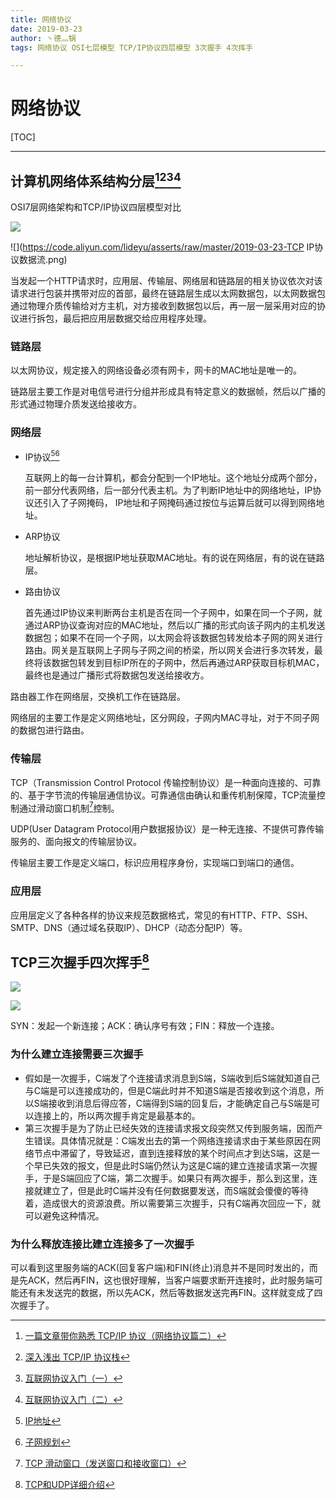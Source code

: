 ```yaml
---
title: 网络协议
date: 2019-03-23
author: 丶德灬锅
tags: 网络协议 OSI七层模型 TCP/IP协议四层模型 3次握手 4次挥手

---
```


# 网络协议

[TOC]

------

## 计算机网络体系结构分层[^1][^2][^3][^4]

OSI7层网络架构和TCP/IP协议四层模型对比

![](https://code.aliyun.com/lideyu/asserts/raw/master/2019-03-23-网络体系结构分层.png)

![](https://code.aliyun.com/lideyu/asserts/raw/master/2019-03-23-TCP IP协议数据流.png)

当发起一个HTTP请求时，应用层、传输层、网络层和链路层的相关协议依次对该请求进行包装并携带对应的首部，最终在链路层生成以太网数据包，以太网数据包通过物理介质传输给对方主机，对方接收到数据包以后，再一层一层采用对应的协议进行拆包，最后把应用层数据交给应用程序处理。

### 链路层

以太网协议，规定接入的网络设备必须有网卡，网卡的MAC地址是唯一的。

链路层主要工作是对电信号进行分组并形成具有特定意义的数据帧，然后以广播的形式通过物理介质发送给接收方。

### 网络层

- IP协议[^5][^6]

  互联网上的每一台计算机，都会分配到一个IP地址。这个地址分成两个部分，前一部分代表网络，后一部分代表主机。为了判断IP地址中的网络地址，IP协议还引入了子网掩码， IP地址和子网掩码通过按位与运算后就可以得到网络地址。

- ARP协议

  地址解析协议，是根据IP地址获取MAC地址。有的说在网络层，有的说在链路层。

- 路由协议

  首先通过IP协议来判断两台主机是否在同一个子网中，如果在同一个子网，就通过ARP协议查询对应的MAC地址，然后以广播的形式向该子网内的主机发送数据包；如果不在同一个子网，以太网会将该数据包转发给本子网的网关进行路由。网关是互联网上子网与子网之间的桥梁，所以网关会进行多次转发，最终将该数据包转发到目标IP所在的子网中，然后再通过ARP获取目标机MAC，最终也是通过广播形式将数据包发送给接收方。

路由器工作在网络层，交换机工作在链路层。

网络层的主要工作是定义网络地址，区分网段，子网内MAC寻址，对于不同子网的数据包进行路由。

### 传输层

TCP（Transmission Control Protocol 传输控制协议）是一种面向连接的、可靠的、基于字节流的传输层通信协议。可靠通信由确认和重传机制保障，TCP流量控制通过滑动窗口机制[^7]控制。

UDP(User Datagram Protocol用户数据报协议）是一种无连接、不提供可靠传输服务的、面向报文的传输层协议。

传输层主要工作是定义端口，标识应用程序身份，实现端口到端口的通信。

### 应用层

应用层定义了各种各样的协议来规范数据格式，常见的有HTTP、FTP、SSH、SMTP、DNS（通过域名获取IP）、DHCP（动态分配IP）等。

## TCP三次握手四次挥手[^8]

![](https://code.aliyun.com/lideyu/asserts/raw/master/2019-03-23-三次握手.jpg)

![](https://code.aliyun.com/lideyu/asserts/raw/master/2019-03-23-四次挥手.jpg)

SYN：发起一个新连接；ACK：确认序号有效；FIN：释放一个连接。

### 为什么建立连接需要三次握手

- 假如是一次握手，C端发了个连接请求消息到S端，S端收到后S端就知道自己与C端是可以连接成功的，但是C端此时并不知道S端是否接收到这个消息，所以S端接收到消息后得应答，C端得到S端的回复后，才能确定自己与S端是可以连接上的，所以两次握手肯定是最基本的。
- 第三次握手是为了防止已经失效的连接请求报文段突然又传到服务端，因而产生错误。具体情况就是：C端发出去的第一个网络连接请求由于某些原因在网络节点中滞留了，导致延迟，直到连接释放的某个时间点才到达S端，这是一个早已失效的报文，但是此时S端仍然认为这是C端的建立连接请求第一次握手，于是S端回应了C端，第二次握手。如果只有两次握手，那么到这里，连接就建立了，但是此时C端并没有任何数据要发送，而S端就会傻傻的等待着，造成很大的资源浪费。所以需要第三次握手，只有C端再次回应一下，就可以避免这种情况。

### 为什么释放连接比建立连接多了一次握手

可以看到这里服务端的ACK(回复客户端)和FIN(终止)消息并不是同时发出的，而是先ACK，然后再FIN，这也很好理解，当客户端要求断开连接时，此时服务端可能还有未发送完的数据，所以先ACK，然后等数据发送完再FIN。这样就变成了四次握手了。

[^1]: [一篇文章带你熟悉 TCP/IP 协议（网络协议篇二）](https://juejin.im/post/5a069b6d51882509e5432656#heading-13)
[^2]: [深入浅出 TCP/IP 协议栈](https://www.cnblogs.com/onepixel/p/7092302.html)
[^3]: [互联网协议入门（一）](http://www.ruanyifeng.com/blog/2012/05/internet_protocol_suite_part_i.html)
[^4]: [互联网协议入门（二）](http://www.ruanyifeng.com/blog/2012/06/internet_protocol_suite_part_ii.html)
[^5]: [IP地址](https://blog.csdn.net/jaihk662/article/details/80407205)
[^6]: [子网规划](https://blog.csdn.net/Jaihk662/article/details/80409344)
[^7]: [TCP 滑动窗口（发送窗口和接收窗口）](https://my.oschina.net/xinxingegeya/blog/485650)
[^8]: [TCP和UDP详细介绍](https://github.com/yangchong211/YCBlogs/blob/master/java/%E7%BD%91%E7%BB%9C%E7%BC%96%E7%A8%8B/03.TCP%E5%92%8CUDP%E8%AF%A6%E7%BB%86%E4%BB%8B%E7%BB%8D.md)
